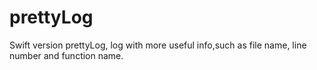 prettyLog
=========

Swift version prettyLog, log with more useful info,such as file name, line number and function name.
